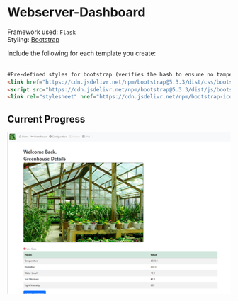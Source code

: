 # Webserver-Dashboard
Framework used: `Flask`<br>
Styling: [Bootstrap](https://getbootstrap.com/)<br>

Include the following for each template you create:
```html

#Pre-defined styles for bootstrap (verifies the hash to ensure no tampering)
<link href="https://cdn.jsdelivr.net/npm/bootstrap@5.3.3/dist/css/bootstrap.min.css" rel="stylesheet" integrity="sha384-QWTKZyjpPEjISv5WaRU9OFeRpok6YctnYmDr5pNlyT2bRjXh0JMhjY6hW+ALEwIH" crossorigin="anonymous">
<script src="https://cdn.jsdelivr.net/npm/bootstrap@5.3.3/dist/js/bootstrap.bundle.min.js" integrity="sha384-YvpcrYf0tY3lHB60NNkmXc5s9fDVZLESaAA55NDzOxhy9GkcIdslK1eN7N6jIeHz" crossorigin="anonymous"></script>
<link rel="stylesheet" href="https://cdn.jsdelivr.net/npm/bootstrap-icons@1.11.3/font/bootstrap-icons.min.css">
```

## Current Progress
![Greenhouse Main Page](/README_imgs/Greenhouse_stat.png)